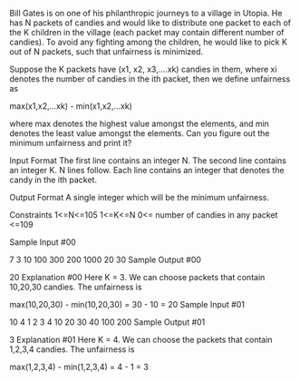 Bill Gates is on one of his philanthropic journeys to a village in Utopia. He has N packets of candies and would like to distribute one packet to each of the K children in the village (each packet may contain different number of candies). To avoid any fighting among the children, he would like to pick K out of N packets, such that unfairness is minimized.

Suppose the K packets have (x1, x2, x3,....xk) candies in them, where xi denotes the number of candies in the ith packet, then we define unfairness as

max(x1,x2,...xk) - min(x1,x2,...xk)

where max denotes the highest value amongst the elements, and min denotes the least value amongst the elements. Can you figure out the minimum unfairness and print it?

Input Format 
The first line contains an integer N. 
The second line contains an integer K. N lines follow. Each line contains an integer that denotes the candy in the ith packet.

Output Format 
A single integer which will be the minimum unfairness.

Constraints 
1<=N<=105
1<=K<=N
0<= number of candies in any packet <=109

Sample Input #00

7
3
10
100
300
200
1000
20
30
Sample Output #00

20
Explanation #00 
Here K = 3. We can choose packets that contain 10,20,30 candies. The unfairness is

max(10,20,30) - min(10,20,30) = 30 - 10 = 20
Sample Input #01

10
4
1
2
3
4
10
20
30
40
100
200
Sample Output #01

3
Explanation #01 
Here K = 4. We can choose the packets that contain 1,2,3,4 candies. The unfairness is

max(1,2,3,4) - min(1,2,3,4) = 4 - 1 = 3